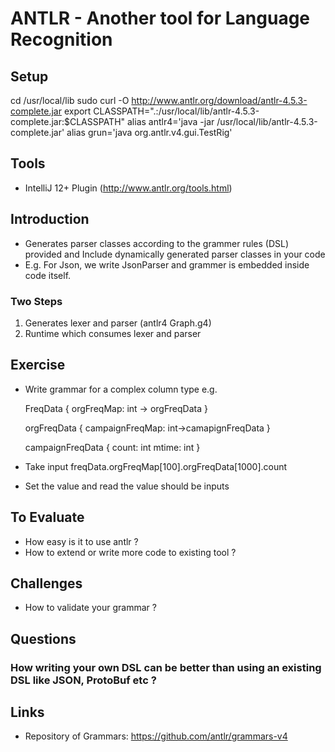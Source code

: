 # ANTLR - Another tool for Language Recognition

## Setup

  cd /usr/local/lib
  sudo curl -O http://www.antlr.org/download/antlr-4.5.3-complete.jar
  export CLASSPATH=".:/usr/local/lib/antlr-4.5.3-complete.jar:$CLASSPATH"
  alias antlr4='java -jar /usr/local/lib/antlr-4.5.3-complete.jar'
  alias grun='java org.antlr.v4.gui.TestRig'

## Tools
- IntelliJ 12+ Plugin (http://www.antlr.org/tools.html)

## Introduction
- Generates parser classes according to the grammer rules (DSL) provided and Include dynamically generated parser classes in your code
- E.g. For Json, we write JsonParser and grammer is embedded inside code itself.

### Two Steps
1. Generates lexer and parser (antlr4 Graph.g4)
2. Runtime which consumes lexer and parser

## Exercise
- Write grammar for a complex column type e.g.
  
  FreqData {
    orgFreqMap: int -> orgFreqData
  }

  orgFreqData {
    campaignFreqMap: int->camapignFreqData
  }

  campaignFreqData {
    count: int
    mtime: int
  }

- Take input freqData.orgFreqMap[100].orgFreqData[1000].count
- Set the value and read the value should be inputs

## To Evaluate
- How easy is it to use antlr ?
- How to extend or write more code to existing tool ?

## Challenges
- How to validate your grammar ?

## Questions

### How writing your own DSL can be better than using an existing DSL like JSON, ProtoBuf etc ?

## Links
- Repository of Grammars: https://github.com/antlr/grammars-v4
